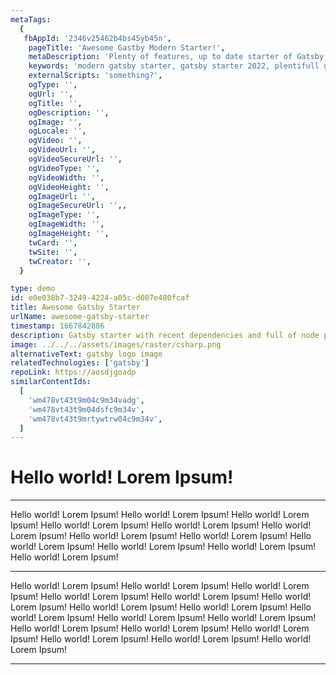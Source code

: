 ```yaml
---
metaTags:
  {
   fbAppId: '2346v25462b4bs45yb45n',
    pageTitle: 'Awesome Gastby Modern Starter!',
    metaDescription: 'Plenty of features, up to date starter of Gatsby framework.',
    keywords: 'modern gatsby starter, gatsby starter 2022, plentifull gatsby starter', 'newest gatsby starter',
    externalScripts: 'something?',
    ogType: '',
    ogUrl: '',
    ogTitle: '',
    ogDescription: '',
    ogImage: '',
    ogLocale: '',
    ogVideo: '',
    ogVideoUrl: '',
    ogVideoSecureUrl: '',
    ogVideoType: '',
    ogVideoWidth: '',
    ogVideoHeight: '',
    ogImageUrl: '',
    ogImageSecureUrl: '',,
    ogImageType: '',
    ogImageWidth: '',
    ogImageHeight: '',
    twCard: '',
    twSite: '',
    twCreator: '',
  }

type: demo
id: e0e038b7-3249-4224-a05c-d087e480fcaf
title: Awesome Gatsby Starter
urlName: awesome-gatsby-starter
timestamp: 1667842886
description: Gatsby starter with recent dependencies and full of node packages. Manage them on your own - keep or delete them regarding your project needs.
image: ../../../assets/images/raster/csharp.png
alternativeText: gatsby logo image
relatedTechnologies: ['gatsby']
repoLink: https://aosdjgoadp
similarContentIds:
  [
    'wm478vt43t9m04c9m34vadg',
    'wm478vt43t9m04dsfc9m34v',
    'wm478vt43t9mrtywtrw04c9m34v',
  ]
---
```


# Hello world! Lorem Ipsum!

---

Hello world! Lorem Ipsum! Hello world! Lorem Ipsum! Hello world! Lorem Ipsum! Hello world! Lorem Ipsum! Hello world! Lorem Ipsum! Hello world! Lorem Ipsum! Hello world! Lorem Ipsum! Hello world! Lorem Ipsum! Hello world! Lorem Ipsum! Hello world! Lorem Ipsum! Hello world! Lorem Ipsum! Hello world! Lorem Ipsum!

---

Hello world! Lorem Ipsum! Hello world! Lorem Ipsum! Hello world! Lorem Ipsum! Hello world! Lorem Ipsum! Hello world! Lorem Ipsum! Hello world! Lorem Ipsum! Hello world! Lorem Ipsum! Hello world! Lorem Ipsum! Hello world! Lorem Ipsum! Hello world! Lorem Ipsum! Hello world! Lorem Ipsum! Hello world! Lorem Ipsum! Hello world! Lorem Ipsum! Hello world! Lorem Ipsum! Hello world! Lorem Ipsum! Hello world! Lorem Ipsum! Hello world! Lorem Ipsum!

---
